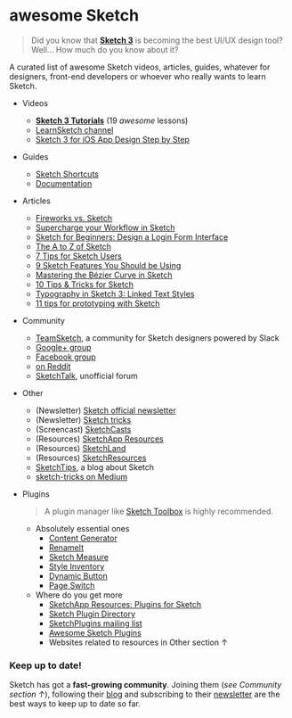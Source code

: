 # awesome Sketch
> Did you know that [**Sketch 3**](http://bohemiancoding.com/sketch/) is becoming the best UI/UX design tool? Well... How much do you know about it?

A curated list of awesome Sketch videos, articles, guides, whatever for designers, front-end developers or whoever who really wants to learn Sketch.

- Videos
  - **[Sketch 3 Tutorials](https://www.youtube.com/playlist?list=PLLnpHn493BHE6UIsdKYlS5zu-ZYvx22CS)** (19 *awesome* lessons)
  - [LearnSketch channel](https://www.youtube.com/user/learnsketch/videos)
  - [Sketch 3 for iOS App Design Step by Step](https://www.youtube.com/watch?v=6SyFaRNVuUA)

- Guides
  - [Sketch Shortcuts](http://sketchshortcuts.com/)
  - [Documentation](http://www.bohemiancoding.com/sketch/support/documentation/)

- Articles
  - [Fireworks vs. Sketch](http://unitid.nl/english/spot-the-difference-fireworks-and-sketch-3)
  - [Supercharge your Workflow in Sketch](https://medium.com/@bazdeas/supercharge-your-workflow-in-sketch-ebc9e5274845)
  - [Sketch for Beginners: Design a Login Form Interface](http://webdesign.tutsplus.com/tutorials/sketch-for-beginners-design-a-login-form-interface--cms-21534)
  - [The A to Z of Sketch](http://webdesign.tutsplus.com/articles/the-a-to-z-of-sketch--cms-22030)
  - [7 Tips for Sketch Users](https://medium.com/design-idea/7-tips-for-sketch-users-e09c27c7ce08)
  - [9 Sketch Features You Should be Using](http://webdesign.tutsplus.com/tutorials/9-sketch-features-you-should-be-using--webdesign-18016)
  - [Mastering the Bézier Curve in Sketch](https://medium.com/sketch-app/mastering-the-bezier-curve-in-sketch-4da8fdf0dbbb)
  - [10 Tips & Tricks for Sketch](http://saloon.io/10-tips-tricks-for-sketch/)
  - [Typography in Sketch 3: Linked Text Styles](https://medium.com/@ericajaclyn/typography-in-sketch-3-linked-text-styles-9946a32af688)
  - [11 tips for prototyping with Sketch](http://blog.invisionapp.com/11-tips-for-prototyping-with-sketch/)

- Community
  - [TeamSketch](http://teamsketch.io/), a community for Sketch designers powered by Slack
  - [Google+ group](https://plus.google.com/communities/105292892811319179094)
  - [Facebook group](https://www.facebook.com/groups/sketchformac/)
  - [on Reddit](http://www.reddit.com/r/sketchapp)
  - [SketchTalk](http://sketchtalk.io/), unofficial forum

- Other
  - (Newsletter) [Sketch official newsletter](https://bohemian.curated.co/)
  - (Newsletter) [Sketch tricks](http://sketchtricks.com/)
  - (Screencast) [SketchCasts](http://www.sketchcasts.net/)
  - (Resources) [SketchApp Resources](http://www.sketchappsources.com/)
  - (Resources) [SketchLand](http://sketch.land)
  - (Resources) [SketchResources](http://sketchresources.com/)
  - [SketchTips](http://www.sketchtips.info/), a blog about Sketch
  - [sketch-tricks on Medium](https://medium.com/sketch-tricks)

- Plugins 
  > A plugin manager like [Sketch Toolbox](http://sketchtoolbox.com/) is highly recommended.

  - Absolutely essential ones
    - [Content Generator](https://github.com/timuric/Content-generator-sketch-plugin)
    - [RenameIt](https://github.com/rodi01/RenameIt)
    - [Sketch Measure](https://github.com/utom/sketch-measure)
    - [Style Inventory](https://github.com/getflourish/Sketch-Style-Inventory/)
    - [Dynamic Button](https://github.com/ddwht/sketch-dynamic-button)
    - [Page Switch](https://github.com/mauehara/sketch-page-switch)
  - Where do you get more
    - [SketchApp Resources: Plugins for Sketch](http://www.sketchappsources.com/plugins-for-sketch.html)
    - [Sketch Plugin Directory](https://github.com/sketchplugins/plugin-directory)
    - [SketchPlugins mailing list](http://sketchplugins.com/)
    - [Awesome Sketch Plugins](http://awesome-sket.ch/)
    - Websites related to resources in Other section ↑

### Keep up to date!
Sketch has got a **fast-growing community**. Joining them (*see Community section ↑*), following their [blog](http://bohemiancoding.tumblr.com/) and subscribing to their [newsletter](https://bohemian.curated.co/) are the best ways to keep up to date so far.
